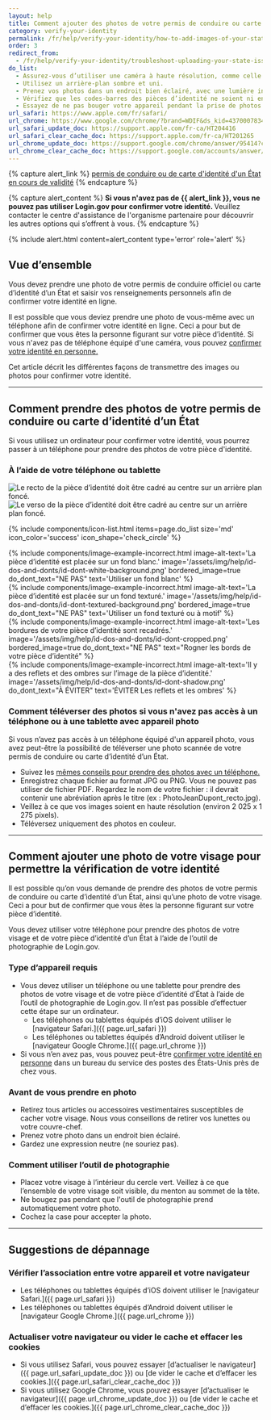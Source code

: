 ```yaml
---
layout: help
title: Comment ajouter des photos de votre permis de conduire ou carte d’identité d’un État
category: verify-your-identity
permalink: /fr/help/verify-your-identity/how-to-add-images-of-your-state-issued-id/
order: 3
redirect_from:
  - /fr/help/verify-your-identity/troubleshoot-uploading-your-state-issued-id/
do_list:
  - Assurez-vous d’utiliser une caméra à haute résolution, comme celle d’un smartphone ou d’une tablette. La webcam de votre ordinateur risque en effet de ne pas prendre de photos bien nettes.
  - Utilisez un arrière-plan sombre et uni.
  - Prenez vos photos dans un endroit bien éclairé, avec une lumière indirecte.
  - Vérifiez que les codes-barres des pièces d’identité ne soient ni endommagés, ni sales.
  - Essayez de ne pas bouger votre appareil pendant la prise de photos. Il peut être utile de poser vos bras sur une table pour rester stable.
url_safari: https://www.apple.com/fr/safari/
url_chrome: https://www.google.com/chrome/?brand=WDIF&ds_kid=43700078347700321&gad_source=1&gclid=CjwKCAjww_iwBhApEiwAuG6ccAvZWVPqrBawjLCJp6uWvrMplezDwWVR7AnWXZhu-4He4V3oXJBOrRoCtTwQAvD_BwE&gclsrc=aw.ds&hl=fr
url_safari_update_doc: https://support.apple.com/fr-ca/HT204416
url_safari_clear_cache_doc: https://support.apple.com/fr-ca/HT201265
url_chrome_update_doc: https://support.google.com/chrome/answer/95414?co=GENIE.Platform%3DDesktop&hl=fr-CA
url_chrome_clear_cache_doc: https://support.google.com/accounts/answer/32050?co=GENIE.Platform%3DDesktop&hl=fr
---
```


{% capture alert_link %}
  <a href="/fr/help/verify-your-identity/accepted-identification-documents/" class="usa-link">permis de conduire ou de carte d'identité d'un État en cours de validité</a>
{% endcapture %}

{% capture alert_content %}
  <strong>
   Si vous n'avez pas de {{ alert_link }}, vous ne pouvez pas utiliser Login.gov pour confirmer votre identité.
  </strong>
  Veuillez contacter le centre d'assistance de l'organisme partenaire pour découvrir les autres options qui s’offrent à vous.
{% endcapture %}

{%
  include alert.html
  content=alert_content
  type='error'
  role='alert'
%}

## Vue d’ensemble

Vous devez prendre une photo de votre permis de conduire officiel ou carte d’identité d’un État et saisir vos renseignements personnels afin de confirmer votre identité en ligne.

Il est possible que vous deviez prendre une photo de vous-même avec un téléphone afin de confirmer votre identité en ligne. Ceci a pour but de confirmer que vous êtes la personne figurant sur votre pièce d’identité. Si vous n'avez pas de téléphone équipé d'une caméra, vous pouvez [confirmer votre identité en personne.](/fr/help/verify-your-identity/verify-your-identity-in-person/)

Cet article décrit les différentes façons de transmettre des images ou photos pour confirmer votre identité.

---

## Comment prendre des photos de votre permis de conduire ou carte d’identité d’un État

Si vous utilisez un ordinateur pour confirmer votre identité, vous pourrez passer à un téléphone pour prendre des photos de votre pièce d'identité.

### À l’aide de votre téléphone ou tablette

<div class="grid-row grid-gap margin-bottom-2">
  <div class="tablet:grid-col">
    <img alt="Le recto de la pièce d’identité doit être cadré au centre sur un arrière plan foncé." src="{{ site.baseurl }}/assets/img/help/id-dos-and-donts/id-do-front.png" />
  </div>
  <div class="tablet:grid-col">
    <img alt="Le verso de la pièce d’identité doit être cadré au centre sur un arrière plan foncé." src="{{ site.baseurl }}/assets/img/help/id-dos-and-donts/id-do-back.png" />
  </div>
</div>

{%
  include components/icon-list.html
  items=page.do_list
  size='md'
  icon_color='success'
  icon_shape='check_circle'
%}

<div class="grid-row grid-gap">
  <div class="tablet:grid-col">
    {%
      include components/image-example-incorrect.html
      image-alt-text='La pièce d’identité est placée sur un fond blanc.'
      image='/assets/img/help/id-dos-and-donts/id-dont-white-background.png'
      bordered_image=true
      do_dont_text="NE PAS"
      text='Utiliser un fond blanc'
    %}
  </div>
  <div class="tablet:grid-col">
    {%
      include components/image-example-incorrect.html
      image-alt-text='La pièce d’identité est placée sur un fond texturé.'
      image='/assets/img/help/id-dos-and-donts/id-dont-textured-background.png'
      bordered_image=true
      do_dont_text="NE PAS"
      text='Utiliser un fond texturé ou à motif'
    %}
  </div>
</div>
<div class="grid-row grid-gap">
  <div class="tablet:grid-col">
    {%
      include components/image-example-incorrect.html
      image-alt-text='Les bordures de votre pièce d’identité sont recadrés.'
      image='/assets/img/help/id-dos-and-donts/id-dont-cropped.png'
      bordered_image=true
      do_dont_text="NE PAS"
      text="Rogner les bords de votre pièce d’identité"
    %}
  </div>
  <div class="tablet:grid-col">
    {%
      include components/image-example-incorrect.html
      image-alt-text='Il y a des reflets et des ombres sur l’image de la pièce d’identité.'
      image='/assets/img/help/id-dos-and-donts/id-dont-shadow.png'
      do_dont_text="À ÉVITER"
      text='ÉVITER Les reflets et les ombres'
    %}
  </div>
</div>

### Comment téléverser des photos si vous n'avez pas accès à un téléphone ou à une tablette avec appareil photo

Si vous n’avez pas accès à un téléphone équipé d'un appareil photo, vous avez peut-être la possibilité de téléverser une photo scannée de votre permis de conduire ou carte d’identité d’un État.

* Suivez les [mêmes conseils pour prendre des photos avec un téléphone.](#à-laide-de-votre-téléphone-ou-tablette)
* Enregistrez chaque fichier au format JPG ou PNG. Vous ne pouvez pas utiliser de fichier PDF. Regardez le nom de votre fichier : il devrait contenir une abréviation après le titre (ex : PhotoJeanDupont_recto.jpg).
* Veillez à ce que vos images soient en haute résolution (environ 2 025 x 1 275 pixels).
* Téléversez uniquement des photos en couleur.

---

## Comment ajouter une photo de votre visage pour permettre la vérification de votre identité

Il est possible qu’on vous demande de prendre des photos de votre permis de conduire ou carte d’identité d’un État, ainsi qu’une photo de votre visage. Ceci a pour but de confirmer que vous êtes la personne figurant sur votre pièce d’identité.

Vous devez utiliser votre téléphone pour prendre des photos de votre visage et de votre pièce d’identité d’un État à l’aide de l’outil de photographie de Login.gov.

### Type d’appareil requis

* Vous devez utiliser un téléphone ou une tablette pour prendre des photos de votre visage et de votre pièce d’identité d’État à l’aide de l’outil de photographie de Login.gov. Il n’est pas possible d’effectuer cette étape sur un ordinateur.
    * Les téléphones ou tablettes équipés d’iOS doivent utiliser le [navigateur Safari.]({{ page.url_safari }})
    * Les téléphones ou tablettes équipés d’Android doivent utiliser le [navigateur Google Chrome.]({{ page.url_chrome }})
* Si vous n’en avez pas, vous pouvez peut-être [confirmer votre identité en personne](/fr/help/verify-your-identity/verify-your-identity-in-person/) dans un bureau du service des postes des États-Unis près de chez vous.

### Avant de vous prendre en photo

* Retirez tous articles ou accessoires vestimentaires susceptibles de cacher votre visage. Nous vous conseillons de retirer vos lunettes ou votre couvre-chef.
* Prenez votre photo dans un endroit bien éclairé.
* Gardez une expression neutre (ne souriez pas).

### Comment utiliser l’outil de photographie

* Placez votre visage à l’intérieur du cercle vert. Veillez à ce que l’ensemble de votre visage soit visible, du menton au sommet de la tête.
* Ne bougez pas pendant que l'outil de photographie prend automatiquement votre photo.
* Cochez la case pour accepter la photo.

---

## Suggestions de dépannage

### Vérifier l’association entre votre appareil et votre navigateur
* Les téléphones ou tablettes équipés d’iOS doivent utiliser le [navigateur Safari.]({{ page.url_safari }})
* Les téléphones ou tablettes équipés d’Android doivent utiliser le [navigateur Google Chrome.]({{ page.url_chrome }})

### Actualiser votre navigateur ou vider le cache et effacer les cookies
* Si vous utilisez Safari, vous pouvez essayer [d’actualiser le navigateur]({{ page.url_safari_update_doc }}) ou [de vider le cache et d’effacer les cookies.]({{ page.url_safari_clear_cache_doc }})
* Si vous utilisez Google Chrome, vous pouvez essayer [d’actualiser le navigateur]({{ page.url_chrome_update_doc }}) ou [de vider le cache et d’effacer les cookies.]({{ page.url_chrome_clear_cache_doc }})
